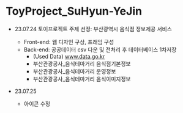 # ToyProject_SuHyun-YeJin
- 23.07.24 토이프로젝트 주제 선정: 부산광역시 음식점 정보제공 서비스
  * Front-end: 웹 디자인 구상, 프래임 구성
  * Back-end: 공공데이터 csv 다운 및 전처리 후 데이터베이스 1차저장
    * (Used Data) www.data.go.kr
    - 부산관광공사_음식테마거리 음식점기본정보
    - 부산관광공사_음식테마거리 운영정보
    - 부산관광공사_음식테마거리 음식이미지정보

- 23.07.25
  * 아이콘 수정